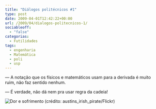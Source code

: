 ```yaml
---
title: "Diálogos politécnicos #1"
type: post
date: 2009-04-01T12:42:22+00:00
url: /2009/04/dialogos-politecnicos-1/
sociableoff:
  - "false"
categorias:
  - Futilidades
tags:
  - engenharia
  - Matemática
  - poli
  - usp
---
```


— A notação que os físicos e matemáticos usam para a derivada é muito ruim, não faz sentido nenhum.

— É verdade, não dá nem pra usar regra da cadeia!

![Dor e sofrimento (crédito: austins_irish_pirate/Flickr)](https://farm4.static.flickr.com/3049/3051132930_c5630f3659.jpg)
